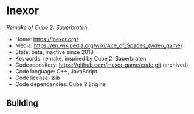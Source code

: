 # Inexor

_Remake of Cube 2: Sauerbraten._

- Home: https://inexor.org/
- Media: https://en.wikipedia.org/wiki/Ace_of_Spades_(video_game)
- State: beta, inactive since 2018
- Keywords: remake, inspired by Cube 2: Sauerbraten
- Code repository: https://github.com/inexor-game/code.git (archived)
- Code language: C++, JavaScript
- Code license: zlib
- Code dependencies: Cube 2 Engine

## Building

